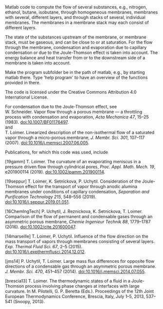 Matlab code to compute the flow of several substances, e.g., nitrogen, ethanol,
butane, isobutane, through homogeneous membranes, membranes with several,
different layers, and through stacks of several, individual membranes. The
membranes in a membrane stack may each consist of different layers.

The state of the substances upstream of the membrane, or membrane stack, must be
gaseous, and can be close to or at saturation. For the flow through the
membrane, condensation and evaporation due to capillary condensation or due to
the Joule-Thomson effect is taken into account. The energy balance and heat
transfer from or to the downstream side of a membrane is taken into account.

Make the program subfolder be in the path of matlab, e.g., by starting matlab
there. Type 'help program' to have an overview of the functions provided in
there.

The code is licensed under the
Creative Commons Attribution 4.0 International License.

For condensation due to the Joule-Thomson effect, see  
  W. Schneider. Vapor flow through a porous membrane — a throttling process
  with condensation and evaporation, _Acta Mechanica 47_, 15–25 (1983).
  [doi:10.1007/BF01176497](https://dx.doi.org/10.1007/BF01176497).  
and  
  T. Loimer. Linearized description of the non-isothermal flow of a saturated
  vapor through a micro-porous membrane, _J. Membr. Sci. 301_, 107–117 (2007).
  [doi:10.1016/j.memsci.2007.06.005](https://dx.doi.org/10.1016/j.memsci.2007.06.005).
  

Publications, for which this code was used, include

[19gamm] T. Loimer. The curvature of an evaporating meniscus in a pressure
driven flow through cylindrical pores, _Proc. Appl. Math. Mech. 19_,
e201900114 (2019).
[doi:10.1002/pamm.201900114](https://dx.doi.org/10.1002/pamm.201900114).

[19seppur] T. Loimer, K. Setnickova, P. Uchytil. Consideration of the
Joule-Thomson effect for the transport of vapor through anodic alumina membranes
under conditions of capillary condensation, _Separation and Purification
Technology 215_, 548–556 (2019).
[doi:10.1016/j.seppur.2019.01.051](https://dx.doi.org/10.1016/j.seppur.2019.01.051).

[16ChemIngTech] P. Uchytil, J. Reznickova, K. Setnickova, T. Loimer. Comparison
of the flow of permanent and condensable gases through an asymmetric porous
membrane, _Chemie Ingenieur Technik 88_, 1779–1787 (2016).
[doi:10.1002/cite.201600047](https://dx.doi.org/10.1002/cite.201600047).

[14marseille] T. Loimer, P. Uchytil. Influence of the flow direction on the mass
transport of vapors through membranes consisting of several layers. _Exp.
Thermal Fluid Sci. 67_, 2–5 (2015).
[doi:10.1016/j.expthermflusci.2014.12.012](https://dx.doi.org/10.1016/j.expthermflusci.2014.12.012).

[jms14] P. Uchytil, T. Loimer. Large mass flux differences for opposite flow
directions of a condensable gas through an asymmetric porous membrane. _J.
Membr. Sci. 470_, 451–457 (2014).
[doi:10.1016/j.memsci.2014.07.055](https://dx.doi.org/10.1016/j.memsci.2014.07.055).

[brescia13] T. Loimer. The thermodynamic states of a fluid in a Joule-Thomson
process involving phase changes at interfaces with large curvature. In M.
Pilotelli, G. P. Beretta (Eds.). Proceedings of the 12th Joint European
Thermodynamics Conference, Brescia, Italy, July 1–5, 2013, 537–541 (Snoopy,
2013).
